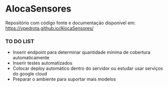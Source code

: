 # AlocaSensores
Repositório com código fonte e documentação disponível em: https://vpedrota.github.io/AlocaSensores/

### TO DO LIST

- Inserir endpoint para determinar quantidade mínima de cobertura automaticamente
- Inserir testes automatizados
- Colocar deploy automático dentro do servidor ou estudar usar serviços do google cloud
- Preparar o ambiente para suportar mais modelos 

